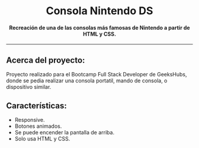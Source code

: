 <h1 align="center">Consola Nintendo DS</h1>

<h4 align="center">Recreación de una de las consolas más famosas de Nintendo a partir de HTML y CSS.<h4>

---

## Acerca del proyecto:

Proyecto realizado para el Bootcamp Full Stack Developer de GeeksHubs, donde se pedia realizar una consola portatil, mando de consola, o dispositivo similar.

## Características:

* Responsive.
* Botones animados.
* Se puede encender la pantalla de arriba.
* Solo usa HTML y CSS.